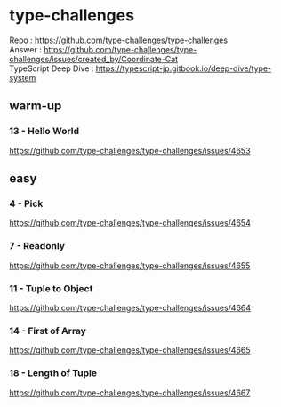 # type-challenges
Repo : https://github.com/type-challenges/type-challenges  
Answer : https://github.com/type-challenges/type-challenges/issues/created_by/Coordinate-Cat  
TypeScript Deep Dive : https://typescript-jp.gitbook.io/deep-dive/type-system

## warm-up
### 13 - Hello World
https://github.com/type-challenges/type-challenges/issues/4653

## easy
### 4 - Pick
https://github.com/type-challenges/type-challenges/issues/4654

### 7 - Readonly
https://github.com/type-challenges/type-challenges/issues/4655

### 11 - Tuple to Object
https://github.com/type-challenges/type-challenges/issues/4664

### 14 - First of Array
https://github.com/type-challenges/type-challenges/issues/4665

### 18 - Length of Tuple
https://github.com/type-challenges/type-challenges/issues/4667
